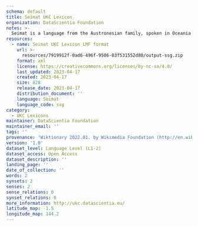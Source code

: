 ```yaml
---
schema: default
title: Seimat UKC Lexicon
organization: DataScientia Foundation
notes: >-
  Seimat is a language from the Austronesian family, spoken in Oceania. The UKC Lexicon of Seimat is represented as a lexico-semantic network. It consists of words, word senses, synsets, as well as sense-level and synset-level relationships.
resources:
  - name: Seimat UKC Lexicon LMF format
    url: >-
      resources/7919912f-0ad6-496f-9506-03f531552d80/output-ssg.zip
    format: xml
    license: https://creativecommons.org/licenses/by-nc-sa/4.0/
    last_updated: 2023-04-17
    created: 2023-04-17
    size: 828
    release_date: 2023-04-17
    distribution_document: ''
    language: Seimat
    language_code: ssg
category:
  - UKC Lexicons
maintainer: DataScientia Foundation
maintainer_email: ''
tags: ''
provenance: 'Wiktionary 2022.01. by Wikimedia Foundation (http://en.wiktionary.org); Princeton WordNet 2.1 by Princeton University (https://wordnet.princeton.edu)'
version: '1.0'
dataset_level: Language Level (L1-2)
dataset_access: Open Access
dataset_description: ''
landing_page: ''
date_of_collection: ''
words: 2
synsets: 2
senses: 2
sense_relations: 0
synset_relations: 0
more_information: http://ukc.datascientia.eu/
latitude_map: -1.5
longitude_map: 144.2
---
```

